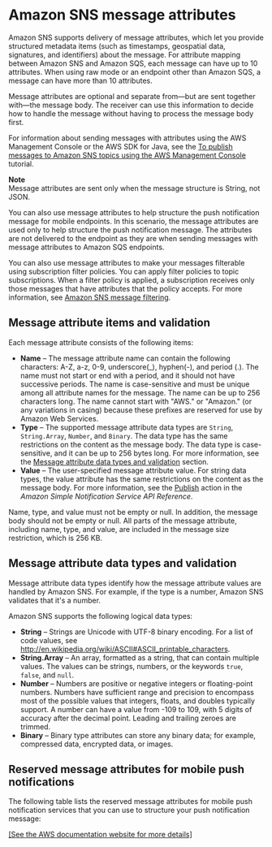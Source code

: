 # Amazon SNS message attributes<a name="sns-message-attributes"></a>

Amazon SNS supports delivery of message attributes, which let you provide structured metadata items \(such as timestamps, geospatial data, signatures, and identifiers\) about the message\. For attribute mapping between Amazon SNS and Amazon SQS, each message can have up to 10 attributes\. When using raw mode or an endpoint other than Amazon SQS, a message can have more than 10 attributes\.

Message attributes are optional and separate from—but are sent together with—the message body\. The receiver can use this information to decide how to handle the message without having to process the message body first\.

For information about sending messages with attributes using the AWS Management Console or the AWS SDK for Java, see the [To publish messages to Amazon SNS topics using the AWS Management Console](sns-publishing.md#sns-publishing-messages) tutorial\.

**Note**  
Message attributes are sent only when the message structure is String, not JSON\.

You can also use message attributes to help structure the push notification message for mobile endpoints\. In this scenario, the message attributes are used only to help structure the push notification message\. The attributes are not delivered to the endpoint as they are when sending messages with message attributes to Amazon SQS endpoints\.

You can also use message attributes to make your messages filterable using subscription filter policies\. You can apply filter policies to topic subscriptions\. When a filter policy is applied, a subscription receives only those messages that have attributes that the policy accepts\. For more information, see [Amazon SNS message filtering](sns-message-filtering.md)\.

## Message attribute items and validation<a name="SNSMessageAttributesNTV"></a>

Each message attribute consists of the following items:
+ **Name** – The message attribute name can contain the following characters: A\-Z, a\-z, 0\-9, underscore\(\_\), hyphen\(\-\), and period \(\.\)\. The name must not start or end with a period, and it should not have successive periods\. The name is case\-sensitive and must be unique among all attribute names for the message\. The name can be up to 256 characters long\. The name cannot start with "AWS\." or "Amazon\." \(or any variations in casing\) because these prefixes are reserved for use by Amazon Web Services\.
+ **Type** – The supported message attribute data types are `String`, `String.Array`, `Number`, and `Binary`\. The data type has the same restrictions on the content as the message body\. The data type is case\-sensitive, and it can be up to 256 bytes long\. For more information, see the [Message attribute data types and validation](#SNSMessageAttributes.DataTypes) section\.
+ **Value** – The user\-specified message attribute value\. For string data types, the value attribute has the same restrictions on the content as the message body\. For more information, see the [Publish](https://docs.aws.amazon.com/sns/latest/api/API_Publish.html) action in the *Amazon Simple Notification Service API Reference*\.

Name, type, and value must not be empty or null\. In addition, the message body should not be empty or null\. All parts of the message attribute, including name, type, and value, are included in the message size restriction, which is 256 KB\.

## Message attribute data types and validation<a name="SNSMessageAttributes.DataTypes"></a>

Message attribute data types identify how the message attribute values are handled by Amazon SNS\. For example, if the type is a number, Amazon SNS validates that it's a number\.

Amazon SNS supports the following logical data types:
+ **String** – Strings are Unicode with UTF\-8 binary encoding\. For a list of code values, see [http://en\.wikipedia\.org/wiki/ASCII\#ASCII\_printable\_characters](http://en.wikipedia.org/wiki/ASCII#ASCII_printable_characters)\.
+ **String\.Array** – An array, formatted as a string, that can contain multiple values\. The values can be strings, numbers, or the keywords `true`, `false`, and `null`\.
+ **Number** – Numbers are positive or negative integers or floating\-point numbers\. Numbers have sufficient range and precision to encompass most of the possible values that integers, floats, and doubles typically support\. A number can have a value from \-109 to 109, with 5 digits of accuracy after the decimal point\. Leading and trailing zeroes are trimmed\.
+ **Binary** – Binary type attributes can store any binary data; for example, compressed data, encrypted data, or images\.

## Reserved message attributes for mobile push notifications<a name="sns-attrib-mobile-reserved"></a>

The following table lists the reserved message attributes for mobile push notification services that you can use to structure your push notification message: 

[\[See the AWS documentation website for more details\]](http://docs.aws.amazon.com/sns/latest/dg/sns-message-attributes.html)